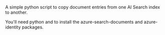 A simple python script to copy document entries from one AI Search index to another.

You'll need python and to install the azure-search-documents and azure-identity packages.
